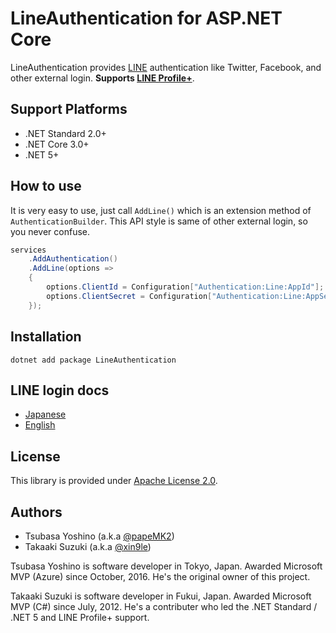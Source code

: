# LineAuthentication for ASP.NET Core
LineAuthentication provides [LINE](https://line.me/) authentication like Twitter, Facebook, and other external login. **Supports [LINE Profile+](https://developers.line.biz/ja/docs/partner-docs/line-profile-plus/)**.


## Support Platforms

- .NET Standard 2.0+
- .NET Core 3.0+
- .NET 5+



## How to use

It is very easy to use, just call `AddLine()` which is an extension method of `AuthenticationBuilder`. This API style is same of other external login, so you never confuse. 

```csharp
services
    .AddAuthentication()
    .AddLine(options =>
    {
        options.ClientId = Configuration["Authentication:Line:AppId"];
        options.ClientSecret = Configuration["Authentication:Line:AppSecret"];
    });
```



## Installation

```
dotnet add package LineAuthentication
```



## LINE login docs

- [Japanese](https://developers.line.biz/ja/docs/line-login/integrate-line-login/)
- [English](https://developers.line.biz/en/docs/line-login/integrate-line-login/)



## License

This library is provided under [Apache License 2.0](https://opensource.org/licenses/Apache-2.0).



## Authors
- Tsubasa Yoshino (a.k.a [@papeMK2](https://twitter.com/papeMK2))
- Takaaki Suzuki (a.k.a [@xin9le](https://twitter.com/xin9le))

Tsubasa Yoshino is software developer in Tokyo, Japan. Awarded Microsoft MVP (Azure) since October, 2016. He's the original owner of this project.

Takaaki Suzuki is software developer in Fukui, Japan. Awarded Microsoft MVP (C#) since July, 2012. He's a contributer who led the .NET Standard / .NET 5 and LINE Profile+ support.
